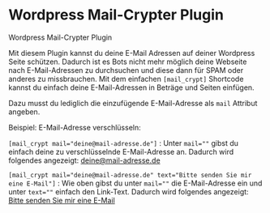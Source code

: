 # Wordpress Mail-Crypter Plugin
Wordpress Mail-Crypter Plugin

Mit diesem Plugin kannst du deine E-Mail Adressen auf deiner Wordpress Seite schützen. Dadurch ist es Bots nicht mehr möglich deine Webseite nach E-Mail-Adressen zu durchsuchen und diese dann für SPAM oder anderes zu missbrauchen.
Mit dem einfachen `[mail_crypt]` Shortcode kannst du einfach deine E-Mail-Adressen in Beträge und Seiten einfügen.

Dazu musst du lediglich die einzufügende E-Mail-Adresse als  `mail` Attribut angeben.

Beispiel:
E-Mail-Adresse verschlüsseln:

`[mail_crypt mail="deine@mail-adresse.de"]` : Unter `mail=""` gibst du einfach deine zu verschlüsselnde E-Mail-Adresse an. Dadurch wird folgendes angezeigt:
deine@mail-adresse.de

`[mail_crypt mail="deine@mail-adresse.de" text="Bitte senden Sie mir eine E-Mail"]` : Wie oben gibst du unter `mail=""` die E-Mail-Adresse ein und unter `text=""` einfach den Link-Text.
Dadurch wird folgendes angezeigt: [Bitte senden Sie mir eine E-Mail](deine@mail-adresse.de )
